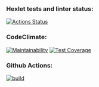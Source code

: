 ### Hexlet tests and linter status:
[![Actions Status](https://github.com/ellonka/java-project-lvl3/workflows/hexlet-check/badge.svg)](https://github.com/ellonka/java-project-lvl3/actions) 
 
### CodeClimate: 
[![Maintainability](https://api.codeclimate.com/v1/badges/a526b700777642321263/maintainability)](https://codeclimate.com/github/ellonka/java-project-lvl3/maintainability) 
[![Test Coverage](https://api.codeclimate.com/v1/badges/a526b700777642321263/test_coverage)](https://codeclimate.com/github/ellonka/java-project-lvl3/test_coverage) 
 
### Github Actions: 
[![build](https://github.com/ellonka/java-project-lvl3/workflows/build/badge.svg)](https://github.com/ellonka/java-project-lvl3/actions)

